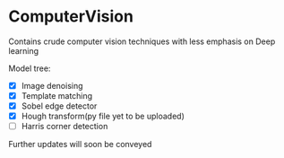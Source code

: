 # ComputerVision
Contains crude computer vision techniques with less emphasis on Deep learning

Model tree:

- [x] Image denoising
- [x] Template matching
- [x] Sobel edge detector
- [x] Hough transform(py file yet to be uploaded)
- [ ] Harris corner detection

Further updates will soon be conveyed

